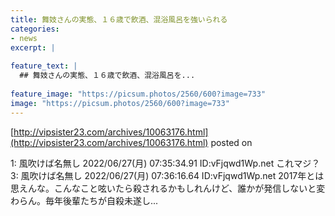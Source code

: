 ```yaml
---
title: 舞妓さんの実態、１６歳で飲酒、混浴風呂を強いられる
categories:
- news
excerpt: |
  
feature_text: |
  ## 舞妓さんの実態、１６歳で飲酒、混浴風呂を...
  
feature_image: "https://picsum.photos/2560/600?image=733"
image: "https://picsum.photos/2560/600?image=733"
---
```


[http://vipsister23.com/archives/10063176.html](http://vipsister23.com/archives/10063176.html)
posted on 

<!--more-->

1: 風吹けば名無し 2022/06/27(月) 07:35:34.91 ID:vFjqwd1Wp.net これマジ？ 3: 風吹けば名無し 2022/06/27(月) 07:36:16.64 ID:vFjqwd1Wp.net 2017年とは思えんな。こんなこと呟いたら殺されるかもしれんけど、誰かが発信しないと変わらん。毎年後輩たちが自殺未遂し...
